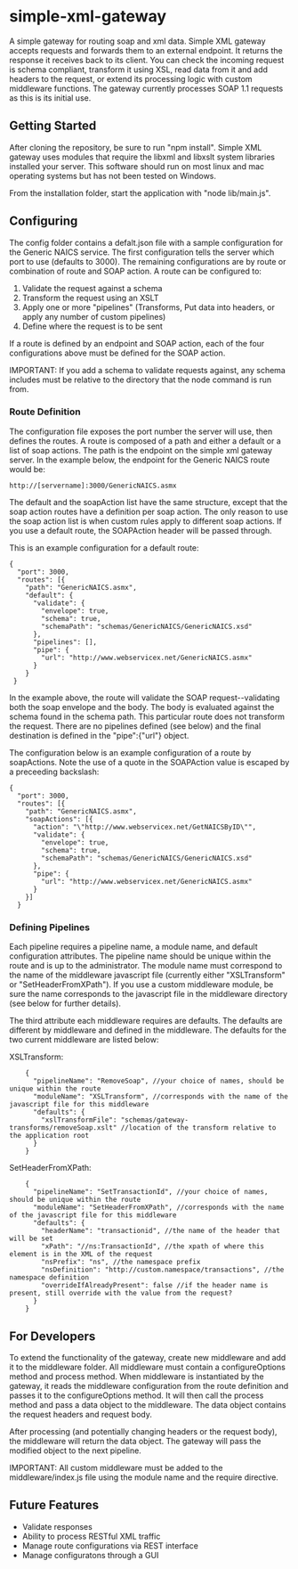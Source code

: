 # simple-xml-gateway
A simple gateway for routing soap and xml data. Simple XML gateway accepts requests and forwards them to an external endpoint. It returns the response it receives back to its client. You can check the incoming request is schema compliant, transform it using XSL,
read data from it and add headers to the request, or extend its processing logic with custom middleware functions. The gateway currently processes SOAP 1.1 requests as this is its initial use.

## Getting Started
After cloning the repository, be sure to run "npm install". Simple XML gateway uses modules that require the libxml and libxslt system libraries installed
your server. This software should run on most linux and mac operating systems but has not been tested on Windows.

From the installation folder, start the application with "node lib/main.js".

## Configuring
The config folder contains a defalt.json file with a sample configuration for the Generic NAICS service. The first configuration tells the server which port to use (defaults to 3000). The remaining configurations are by route or combination of route and SOAP action. A route can be configured to:

1. Validate the request against a schema
2. Transform the request using an XSLT
3. Apply one or more "pipelines" (Transforms, Put data into headers, or apply any number of custom pipelines)
4. Define where the request is to be sent

If a route is defined by an endpoint and SOAP action, each of the four configurations above must be defined for the SOAP action.

IMPORTANT: If you add a schema to validate requests against, any schema includes must be relative to the directory that the node command is run from.

### Route Definition
The configuration file exposes the port number the server will use, then defines the routes. A route is composed of a path and either a default or a list of soap actions. The path is the endpoint on the simple xml gateway server. In the example below, the endpoint for the Generic NAICS route would be:

	http://[servername]:3000/GenericNAICS.asmx

The default and the soapAction list have the same structure, except that the soap action routes have a definition per soap action. The only reason to use the soap action list is when custom rules apply to different soap actions. If you use a default route, the SOAPAction header will be passed through. 

This is an example configuration for a default route:

	{
	  "port": 3000,
	  "routes": [{
	    "path": "GenericNAICS.asmx",
	    "default": {
	      "validate": {
	        "envelope": true,
	        "schema": true,
	        "schemaPath": "schemas/GenericNAICS/GenericNAICS.xsd"
	      },
	      "pipelines": [],
	      "pipe": {
	        "url": "http://www.webservicex.net/GenericNAICS.asmx"
	      }
	    }
	 }

In the example above, the route will validate the SOAP request--validating both the soap envelope and the body. The body is evaluated against the schema found in the schema path. This particular route does not transform the request. There are no pipelines defined (see below) and the final destination is defined in the "pipe":{"url"} object.

The configuration below is an example configuration of a route by soapActions. Note the use of a quote in the SOAPAction value is escaped by a preceeding backslash:

	{
	  "port": 3000,
	  "routes": [{
	    "path": "GenericNAICS.asmx",
	    "soapActions": [{
	      "action": "\"http://www.webservicex.net/GetNAICSByID\"",
	      "validate": {
	        "envelope": true,
	        "schema": true,
	        "schemaPath": "schemas/GenericNAICS/GenericNAICS.xsd"
	      },
	      "pipe": {
	        "url": "http://www.webservicex.net/GenericNAICS.asmx"
	      }
	    }]
	  }

### Defining Pipelines
Each pipeline requires a pipeline name, a module name, and default configuration attributes. The pipeline name should be unique within the route and is up to the administrator. The module name must correspond to the name of the middleware javascript file (currently either "XSLTransform" or "SetHeaderFromXPath"). If
you use a custom middleware module, be sure the name corresponds to the javascript file in the middleware directory (see below for further details).

The third attribute each middleware requires are defaults. The defaults are different by middleware and defined in the middleware. The defaults for the two current middleware are listed below:

XSLTransform:

        {
          "pipelineName": "RemoveSoap", //your choice of names, should be unique within the route
          "moduleName": "XSLTransform", //corresponds with the name of the javascript file for this middleware
          "defaults": {
            "xslTransformFile": "schemas/gateway-transforms/removeSoap.xslt" //location of the transform relative to the application root
          }
        }

SetHeaderFromXPath:

        {
          "pipelineName": "SetTransactionId", //your choice of names, should be unique within the route
          "moduleName": "SetHeaderFromXPath", //corresponds with the name of the javascript file for this middleware
          "defaults": {
            "headerName": "transactionid", //the name of the header that will be set
            "xPath": "//ns:TransactionId", //the xpath of where this element is in the XML of the request
            "nsPrefix": "ns", //the namespace prefix
            "nsDefinition": "http://custom.namespace/transactions", //the namespace definition
            "overrideIfAlreadyPresent": false //if the header name is present, still override with the value from the request?
          }
        }


## For Developers
To extend the functionality of the gateway, create new middleware and add it to the middleware folder. All middleware must contain a configureOptions method and process method. When middleware is instantiated by the gateway, it reads the middleware configuration from the route definition and passes it to the configureOptions method. It will then call the process method and pass a data object to the middleware. The data object contains the request headers and request body.

After processing (and potentially changing headers or the request body), the middleware will return the data object. The gateway will pass the modified object to the next pipeline.

IMPORTANT: All custom middleware must be added to the middleware/index.js file using the module name and the require
directive.

## Future Features

* Validate responses
* Ability to process RESTful XML traffic
* Manage route configurations via REST interface
* Manage configuratons through a GUI

